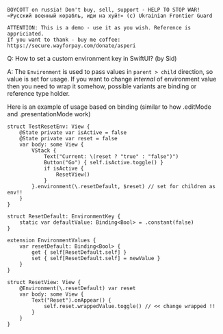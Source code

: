 ```
BOYCOTT on russia! Don't buy, sell, support - HELP TO STOP WAR!
«Русский военный корабль, иди на хуй!» (c) Ukrainian Frontier Guard

ATTENTION: This is a demo - use it as you wish. Reference is appriciated.
If you want to thank - buy me coffee: https://secure.wayforpay.com/donate/asperi
```

Q: How to set a custom environment key in SwiftUI? (by Sid)

A: The `Environment` is used to pass values in `parent > child` direction, so value is set for usage. If you want to change *internal* of environment value then you need to wrap it somehow, possible variants are binding or reference type holder.

Here is an example of usage based on binding (similar to how .editMode and .presentationMode work)

```
struct TestResetEnv: View {
    @State private var isActive = false
    @State private var reset = false
    var body: some View {
        VStack {
            Text("Current: \(reset ? "true" : "false")")
            Button("Go") { self.isActive.toggle() }
            if isActive {
                ResetView()
            }
        }.environment(\.resetDefault, $reset) // set for children as env!!
    }
}

struct ResetDefault: EnvironmentKey {
    static var defaultValue: Binding<Bool> = .constant(false)
}

extension EnvironmentValues {
    var resetDefault: Binding<Bool> {
        get { self[ResetDefault.self] }
        set { self[ResetDefault.self] = newValue }
    }
}

struct ResetView: View {
    @Environment(\.resetDefault) var reset
    var body: some View {
        Text("Reset").onAppear() {
            self.reset.wrappedValue.toggle() // << change wrapped !!
        }
    }
}
```
